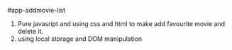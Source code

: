 #app-addmovie-list

1. Pure javasript and using css and html to make add favourite movie and delete it.
2. using local storage and DOM manipulation
